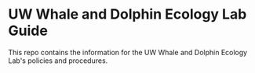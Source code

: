 # UW Whale and Dolphin Ecology Lab Guide
This repo contains the information for the UW Whale and Dolphin Ecology Lab's policies and procedures.

